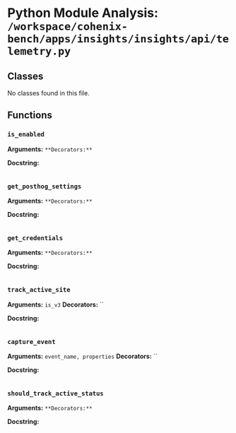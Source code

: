 # Python Module Analysis: `/workspace/cohenix-bench/apps/insights/insights/api/telemetry.py`

## Classes

No classes found in this file.


## Functions

### `is_enabled`
**Arguments:** ``
**Decorators:** ``

**Docstring:**
```

```
### `get_posthog_settings`
**Arguments:** ``
**Decorators:** ``

**Docstring:**
```

```
### `get_credentials`
**Arguments:** ``
**Decorators:** ``

**Docstring:**
```

```
### `track_active_site`
**Arguments:** `is_v3`
**Decorators:** ``

**Docstring:**
```

```
### `capture_event`
**Arguments:** `event_name, properties`
**Decorators:** ``

**Docstring:**
```

```
### `should_track_active_status`
**Arguments:** ``
**Decorators:** ``

**Docstring:**
```

```

